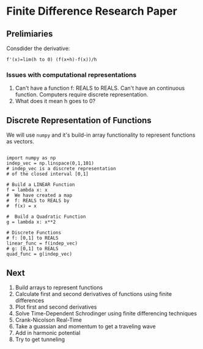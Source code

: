 # Finite Difference Research Paper

## Prelimiaries
Consdider the derivative:

    f'(x)=lim(h to 0) (f(x+h)-f(x))/h

### Issues with computational representations

1.  Can't have a function f: REALS to REALS.  Can't have an continuous function. Computers require discrete representation.
1.  What does it mean h goes to 0?

##  Discrete Representation of Functions
We will use `numpy` and it's build-in array functionality to represent functions as vectors.

~~~

import numpy as np
indep_vec = np.linspace(0,1,101)
# indep_vec is a discrete representation 
# of the closed interval [0,1]

# Build a LINEAR Function
f = lambda x: x
#  We have created a map
#  f: REALS to REALS by
#  f(x) = x

#  Build a Quadratic Function
g = lambda x: x**2

# Discrete Functions
# f: [0,1] to REALS
linear_func = f(indep_vec)
# g: [0,1] to REALS
quad_func = g(indep_vec)

~~~

##  Next
1.  Build arrays to represent functions
1.  Calculate first and second derivatives of functions using finite differences
1.  Plot first and second derivatives
1.  Solve Time-Dependent Schrodinger using finite differencing techniques
1.  Crank-Nicolson Real-Time
1.  Take a guassian and momentum to get a traveling wave
1.  Add in harmonic potential
1.  Try to get tunneling
